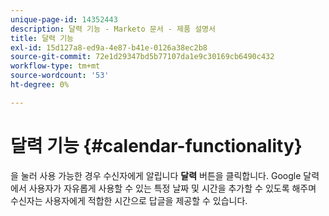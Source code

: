 ```yaml
---
unique-page-id: 14352443
description: 달력 기능 - Marketo 문서 - 제품 설명서
title: 달력 기능
exl-id: 15d127a8-ed9a-4e87-b41e-0126a38ec2b8
source-git-commit: 72e1d29347bd5b77107da1e9c30169cb6490c432
workflow-type: tm+mt
source-wordcount: '53'
ht-degree: 0%

---
```


# 달력 기능 {#calendar-functionality}

을 눌러 사용 가능한 경우 수신자에게 알립니다 **달력** 버튼을 클릭합니다. Google 달력에서 사용자가 자유롭게 사용할 수 있는 특정 날짜 및 시간을 추가할 수 있도록 해주며 수신자는 사용자에게 적합한 시간으로 답글을 제공할 수 있습니다.
